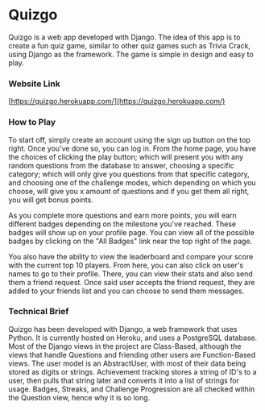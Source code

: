 # Quizgo

Quizgo is a web app developed with Django. The idea of this app is to create a fun quiz game, similar to other quiz games such as Trivia Crack, using Django as the framework.
The game is simple in design and easy to play.

### Website Link
[https://quizgo.herokuapp.com/](https://quizgo.herokuapp.com/)

### How to Play

To start off, simply create an account using the sign up button on the top right. Once you've done so, you can log in.
From the home page, you have the choices of clicking the play button; which will present you with any random questions from the database to answer, choosing a specific category; which will only give you questions from that specific category, and choosing one of the challenge modes, which depending on which you choose, will give you x amount of questions and if you get them all right, you will get bonus points.

As you complete more questions and earn more points, you will earn different badges depending on the milestone you've reached. These badges will show up on your profile page. You can view all of the possible badges by clicking on the "All Badges" link near the top right of the page.

You also have the ability to view the leaderboard and compare your score with the current top 10 players. From here, you can also click on user's names to go to their profile. There, you can view their stats and also send them a friend request. Once said user accepts the friend request, they are added to your friends list and you can choose to send them messages.

### Technical Brief

Quizgo has been developed with Django, a web framework that uses Python. It is currently hosted on Heroku, and uses a PostgreSQL database. Most of the Django views in the
project are Class-Based, although the views that handle Questions and friending other users are Function-Based views. The user model is an AbstractUser, with most of their
data being stored as digits or strings. Achievement tracking stores a string of ID's to a user, then pulls that string later and converts it into a list of strings for usage.
Badges, Streaks, and Challenge Progression are all checked within the Question view, hence why it is so long.
